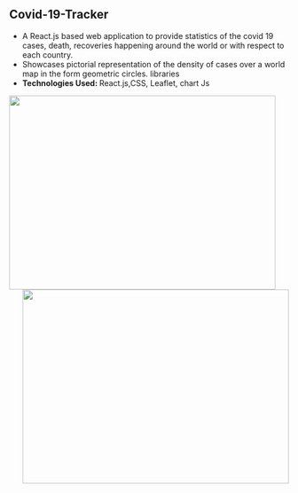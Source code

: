 <h2>Covid-19-Tracker</h2>
  <ul>
    <li>  A React.js based web application to provide statistics of the covid
19 cases, death, recoveries happening around the world or with
respect to each country.</li>
    <li> Showcases pictorial representation of the density of cases over a world map in the form geometric circles. libraries</li>
    <li><strong>Technologies Used: </strong> React.js,CSS, Leaflet, chart Js</li>
  </ul>
  
  <a href="url"><img src="https://user-images.githubusercontent.com/54434689/129333416-b2c4f3a8-e909-45f2-82a2-b8db35e72949.png" align="left" height="350" width="480"/></a>
<a href="url"><img src="https://user-images.githubusercontent.com/54434689/129333813-19a6002c-b3f0-4962-9560-ac1d22642335.png"  align="right" height="350" width="480"/></a>

  
 
